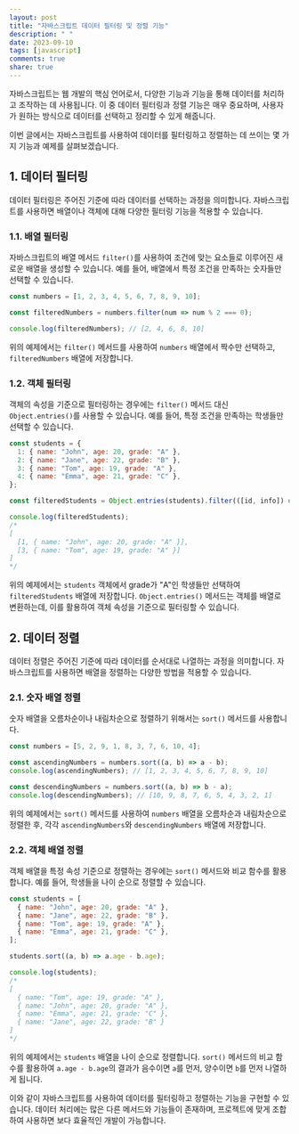 ```yaml
---
layout: post
title: "자바스크립트 데이터 필터링 및 정렬 기능"
description: " "
date: 2023-09-10
tags: [javascript]
comments: true
share: true
---
```


자바스크립트는 웹 개발의 핵심 언어로서, 다양한 기능과 기능을 통해 데이터를 처리하고 조작하는 데 사용됩니다. 이 중 데이터 필터링과 정렬 기능은 매우 중요하며, 사용자가 원하는 방식으로 데이터를 선택하고 정리할 수 있게 해줍니다. 

이번 글에서는 자바스크립트를 사용하여 데이터를 필터링하고 정렬하는 데 쓰이는 몇 가지 기능과 예제를 살펴보겠습니다.

## 1. 데이터 필터링

데이터 필터링은 주어진 기준에 따라 데이터를 선택하는 과정을 의미합니다. 자바스크립트를 사용하면 배열이나 객체에 대해 다양한 필터링 기능을 적용할 수 있습니다. 

### 1.1. 배열 필터링

자바스크립트의 배열 메서드 `filter()`를 사용하여 조건에 맞는 요소들로 이루어진 새로운 배열을 생성할 수 있습니다. 예를 들어, 배열에서 특정 조건을 만족하는 숫자들만 선택할 수 있습니다.

```javascript
const numbers = [1, 2, 3, 4, 5, 6, 7, 8, 9, 10];

const filteredNumbers = numbers.filter(num => num % 2 === 0);

console.log(filteredNumbers); // [2, 4, 6, 8, 10]
```

위의 예제에서는 `filter()` 메서드를 사용하여 `numbers` 배열에서 짝수만 선택하고, `filteredNumbers` 배열에 저장합니다.

### 1.2. 객체 필터링

객체의 속성을 기준으로 필터링하는 경우에는 `filter()` 메서드 대신 `Object.entries()`를 사용할 수 있습니다. 예를 들어, 특정 조건을 만족하는 학생들만 선택할 수 있습니다.

```javascript
const students = {
  1: { name: "John", age: 20, grade: "A" },
  2: { name: "Jane", age: 22, grade: "B" },
  3: { name: "Tom", age: 19, grade: "A" },
  4: { name: "Emma", age: 21, grade: "C" },
};

const filteredStudents = Object.entries(students).filter(([id, info]) => info.grade === "A");

console.log(filteredStudents);
/*
[
  [1, { name: "John", age: 20, grade: "A" }],
  [3, { name: "Tom", age: 19, grade: "A" }]
]
*/
```

위의 예제에서는 `students` 객체에서 grade가 "A"인 학생들만 선택하여 `filteredStudents` 배열에 저장합니다. `Object.entries()` 메서드는 객체를 배열로 변환하는데, 이를 활용하여 객체 속성을 기준으로 필터링할 수 있습니다.

## 2. 데이터 정렬

데이터 정렬은 주어진 기준에 따라 데이터를 순서대로 나열하는 과정을 의미합니다. 자바스크립트를 사용하면 배열을 정렬하는 다양한 방법을 적용할 수 있습니다.

### 2.1. 숫자 배열 정렬

숫자 배열을 오름차순이나 내림차순으로 정렬하기 위해서는 `sort()` 메서드를 사용합니다.

```javascript
const numbers = [5, 2, 9, 1, 8, 3, 7, 6, 10, 4];

const ascendingNumbers = numbers.sort((a, b) => a - b);
console.log(ascendingNumbers); // [1, 2, 3, 4, 5, 6, 7, 8, 9, 10]

const descendingNumbers = numbers.sort((a, b) => b - a);
console.log(descendingNumbers); // [10, 9, 8, 7, 6, 5, 4, 3, 2, 1]
```

위의 예제에서는 `sort()` 메서드를 사용하여 `numbers` 배열을 오름차순과 내림차순으로 정렬한 후, 각각 `ascendingNumbers`와 `descendingNumbers` 배열에 저장합니다.

### 2.2. 객체 배열 정렬

객체 배열을 특정 속성 기준으로 정렬하는 경우에는 `sort()` 메서드와 비교 함수를 활용합니다. 예를 들어, 학생들을 나이 순으로 정렬할 수 있습니다.

```javascript
const students = [
  { name: "John", age: 20, grade: "A" },
  { name: "Jane", age: 22, grade: "B" },
  { name: "Tom", age: 19, grade: "A" },
  { name: "Emma", age: 21, grade: "C" },
];

students.sort((a, b) => a.age - b.age);

console.log(students);
/*
[
  { name: "Tom", age: 19, grade: "A" },
  { name: "John", age: 20, grade: "A" },
  { name: "Emma", age: 21, grade: "C" },
  { name: "Jane", age: 22, grade: "B" }
]
*/
```

위의 예제에서는 `students` 배열을 나이 순으로 정렬합니다. `sort()` 메서드의 비교 함수를 활용하여 `a.age - b.age`의 결과가 음수이면 `a`를 먼저, 양수이면 `b`를 먼저 나열하게 됩니다.

이와 같이 자바스크립트를 사용하여 데이터를 필터링하고 정렬하는 기능을 구현할 수 있습니다. 데이터 처리에는 많은 다른 메서드와 기능들이 존재하며, 프로젝트에 맞게 조합하여 사용하면 보다 효율적인 개발이 가능합니다.